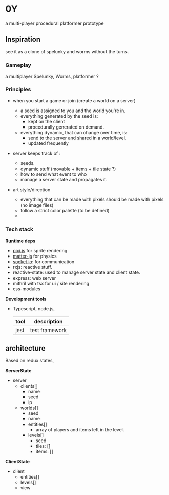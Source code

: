 # 0Y

a multi-player procedural platformer prototype

## Inspiration

see it as a clone of spelunky and worms without the turns.

### Gameplay

a multiplayer Spelunky, Worms, platformer ?

### Principles

- when you start a game or join (create a world on a server)

  - a seed is assigned to you and the world you're in.
  - everything generated by the seed is:
    - kept on the client
    - procedurally generated on demand.
  - everything dynamic, that can change over time, is:
    - send to the server and shared in a world/level.
    - updated frequently

- server keeps track of :
  - seeds.
  - dynamic stuff (movable + items + tile state ?)
  - how to send what event to who
  - manage a server state and propagates it.

- art style/direction
  - everything that can be made with pixels should be made with pixels (no image files)
  - follow a strict color palette (to be defined)
  - 

### Tech stack

**Runtime deps**

- [pixi.js]() for sprite rendering
- [matter-js]() for physics
- [socket.io](): for communication
- rxjs: reactive stuff.
- reactive-state: used to manage server state and client state.
- express: web server
- mithril with tsx for ui / site rendering
- css-modules

**Development tools**

- Typescript, node.js,

  | tool | description    |
  | ---- | -------------- |
  | jest | test framework |

## architecture

Based on redux states,

**ServerState**

- server
  - clients[]
    - name
    - seed
    - ip
  - worlds[]
    - seed
    - name
    - entities[]
      - array of players and items left in the level.
    - levels[]
      - seed
      - tiles: []
      - items: []

**ClientState**

- client
  - entities[]
  - levels[]
  - view
